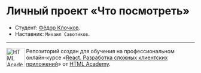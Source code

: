 # Личный проект «Что посмотреть»

* Студент: [Фёдор Клочков](https://up.htmlacademy.ru/react/10/user/845199).
* Наставник: `Михаил Савотиков`.

---

<a href="https://htmlacademy.ru/intensive/react"><img align="left" width="50" height="50" title="HTML Academy" src="https://up.htmlacademy.ru/static/img/intensive/react/logo-for-github.png"></a>

Репозиторий создан для обучения на профессиональном онлайн‑курсе «[React. Разработка сложных клиентских приложений](https://htmlacademy.ru/intensive/react)» от [HTML Academy](https://htmlacademy.ru).
